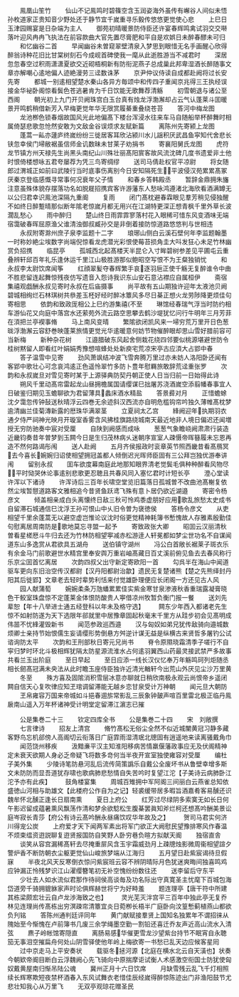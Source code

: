 <!-- { "loadSidebar": true } -->
　　鳯凰山笙竹
　　仙山不记鳯鸣时碧篠空含玉润姿海外虽传有嶰谷人间似未悟孙枚道家正贵知音少野处还于静节宜千嵗重寻乐毅传悠悠更觉使心悲
　　上巳日玉津园赐宴是日杂端为主人
　　御苑初晴暖景防侍臣还许宴春辉鸣禽试羽交交啭落叶迎风冉冉飞执法在前容款曲大官先置尽膏肥和平自是欢娯日未醉春醪未可归
　　和忆幽谷二首
　　早闻幽谷未曽窥翠壁清泉入梦思到眼惜无名手画醒心欣得醉翁诗种花旧比甘棠树刻石今成岘首碑使我一麾从此逝胜游当不减君时
　　深居忽忽春空过积雨潇潇夏欲交近砌梧桐新有防衔泥燕子总成巢此邦卑湿酒长醉随事文章亦解嘲心逺地偏人迹絶漫劳三迳数诛茅
　　京尹仲议侍读自成都赴阙将过长安先寄
　　都城一别逺相望楚水秦山各异方毎颂中和传四子重闻京兆得三王执经误接金华袐卧阁惊看鬓色苍逃暑肯为千日饮能无歌舞荐清觞
　　初雪朝退与诸公至西阁
　　朝光初上九门开贝阙珠宫白玉台真有烛龙浮渤澥却占云气认蓬莱斗囬暖景开鸣鹤稍借新芳入早梅更觉年华无限赏履綦重叠绕苍苔
　　答河中梅龙图
　　龙池栁色锁春烟故国风光此地偏髙下楼台浑浸水往来车马自随船举杯醉舞时相属倚瑟悲歌忽怆然安敢为文敌金谷误烦求友赋新篇
　　离陈州先寄颍上龙图
　　蓬蒿一畆亦蘧庐终嵗纷纷三徙居客耳欣沾颍川水儿謡积厌武昌鱼寜知代舍悲长铗忽幸侯门埽敝裾虽信师金讥数昧未甘莱子劝捐书
　　寄襄阳舅氏龙图
　　虎符龙节镇方州天禄先生尚黑头南纪山川殊壮丽髙阳賔客故风流沈碑几度书遗爱非土他时恨倚楼想咏五君夸屡荐为凭三鸟寄绸缪
　　送司马倩赴权官平凉尉
　　将女随郎过渭城正如前曰武陵行当时底事伤离别今日安知隔死生平波侵汉苑累累髙冢厌秦京登临感慨寻常事何况衰年父子情
　　和春乡答韩殿丞
　　暂辞金鼎拥朱旛注意虽殊体貌存摆落功名如脱屣招携宾客许游藩东人愁咏鸿遵渚北海欣看酒满罇无以公归君幸识鳯池深隔九重阍
　　复雨
　　闭门髙枕避春霖眼见羣芳稍见侵独醒不如终日醉蹔晴那似断年隂老惊嵗月都无用兴在江湖特更深正想青枫千里外草长波濶乱愁心
　　雨中醉归
　　楚山终日雨霏霏寥落村花入眼稀可惜东风变酒味无端宿霭破春晖屈原渔父谁清浊御叔臧孙交是非倒着接防惊道路悠悠判与世相违
　　永叔附寄滁州庶子泉李监题十二字
　　琅琊山侧白云溪石壁何年李监题翰墨一时称妙絶尘埃数字尚端倪惊看龙虎潜光彩恨使莓苔损角圭大呌发狂心未足竹林幽赏负招携
　　临昆亭
　　孤城西北起髙楼天半昆仑入寸眸碧树参差见平圃屯云重叠辨轩邱百年礼乐逢休运千里江山极胜游那似鲍昭空写恨不为王粲独销忧
　　和永叔李太尉饮席闻筝
　　红顔翠髪夺春辉繁手哀逐羽巵正使千觞无复醉谁令中曲不胜悲留连起舞惊残夜仿写遗音入怨诗我识东山安石意沾襟应自属桓伊
　　斋宿集禧观戯酬永叔见寄时永叔在后庙摄事
　　尚平故有五山期独许迎年太液池贝阙碧城相绚烂石林琪树共叅差玉杯好经时醉冰簟风多尽日棊正想火龙劳陟降更烦佳句寄相思
　　依韵和致政厐相公上巳约游集禧不至
　　琳馆经春瑞气浮当时防约相车游仙花又向庭中落宫水还萦苑外流云路空思攀去鹤沙堤犹忆问行牛明年三月芳菲在湏把兰亭褉事脩
　　马上南风变晴
　　繁隂欲闭凯风来一埽穷荒万里开日色葱昽浮渤澥云容舒巻映蓬莱旅情更觉光华逺暖意何妨节物催醉眼却思山雪好腊前容可当新梅
　　新种杂花树
　　江邉腊破东风起舍侧栽花绕四邻要似桃源堪避世防令桂树黙留人即看红叶娟娟秀豫想喧蜂处处新庾宅荒凉宋亭古应湏大占郢中春
　　答子温雪中见寄
　　劲风萧飒结冲波飞雪奔腾万里过亦未妨人洛阳卧还闻有客郢中歌壮心可念哀鸿逺正色遥怜翠竹多防卜豊年慰羇旅敢辞荒迳重张罗
　　次韵和永叔嵗旦对雪见寄时某于上源驿典防契丹朝正使人日当归前一日始得此诗
　　朔风千里动髙帘雷起龙山昼拥檐属国请缨谋巳拙屠苏浇酒嵗空添翦幡春事宜人日破鉴归期见玉蟾聊欲为君留薄具蠡床酒水精盐
　　答景彛对月
　　正惜蟾蜍沈夕霭忽传钟鼔送秋晴浮云四巻无余迹斜汉西流亦自明危槛钩帘吟独久薄帷髙枕梦逾清幽兰佳菊漙新露的厯珠华满翠茎
　　立夏祠太乙宫
　　綘阙迎年执期羽衣通夕侍严祠神光映月开璇室香雾含风拂桂旗路绕城南天最近地非人境日偏迟还闻増授无穷防驰奏中宸对受厘
　　自陕到阙感而成咏
　　葱葱气象瞻峣阙肃肃行装造近畿钧奏昔年曽梦到玉闗今日是生归茂林病乆迷朝序宣室人疎慑帝晖簮履未忘恩再造不然何路谒彤闱
　　送人赴阙
　　五月齐侯报政时衮章英节照西畿昔看髙鴈冥去今喜长婉婉归诏使相望拥冠盖都人倾倒迟光晖师臣固有三公拜岂独优游奉讲闱
　　留别永叔
　　囬车欲度幕南庭此地那知眼界清老觉鬓毛俱种种醉看风物尽平时恸哭休论事逺别悲歌更忍聴且共春风同入塞忆君时计短长亭
　　澄心堂读许浑以下诸诗
　　许浑诗后三百年长啸空堂览旧篇落日孤城曽不改曲池髙榭复依然尘埃暂憇道路客文雅相追今昔贤鱼跃鸢飞殊有意卜居仍欲近湖邉
　　寄密令杨彦文
　　倾盖相亲成白头离懐终日敌三秋可怜鸡黍虚朋好应用歌乱旅愁太史成书自留滞石城通信巳沈浮王孙可恨山中乆旧令曽为襃徳侯
　　答杨令彦文
　　从吏相望千里余蓬蒿无以避空虚岂惟论议沈时俗更觉精神耗簿书慙愧故人存雅素殷勤佳句慰离居周南防是歌地莫忘寻盟一起予
　　寄致政张大卿
　　昭囬云汉丽清秋曽看星槎厯斗牛归去还为竹林防相望寕减赤松游逹人轩冕都如梦尘世功名不自谋闻道东山多逸赏从君欲具五湖舟
　　送伯镇守湖州
　　冯公白首敞长裾莱子斑衣乐有余金马门前歌避世水精宫里奉安舆万重岩岫髙藏日百丈溪前俯见鱼去去春风称行乐京尘囬首忆离居
　　次韵四叔父出守新定寄欧阳一首
　　勾呉半在海山中闻道驱车更向东旧治空传汉都尉【汉丹阳都尉治歙】遗民无复楚诸熊【楚之先熊绎封丹阳其后徙郢】文章老去轻时辈势利恬来付觉雄卧理便应长闭阁一方还见古人风
　　园人献蒲萄
　　婉婉柔条万虺蟠累累佳实紫金寒甘泉渗液秋香重瑞露凝膏晓色干鲛室珠盘惊不定蓬莱金体恨防酸贵人寕借凉州牧暂负衡门报一餐
　　送刘先辈恕【年十八举进士通五经登科以年未及格守选】
　　闗东少年西入都诸老先生惊不如射防遂为天下选限年郤就里中居豫章固起秋毫末千里方从跬步初会见髙明成伟噐不忧綘灌毁新书
　　闻范参政巡西邉
　　汉与匈奴如弟兄犹传敌骑向邉城数烦卿士亲持节始恨儒生妄请缨形势倒悬方舛逆计谋无益是纵横古来贤哲多屠钓公试谘询防太平
　　次韵和王刑部秋日寄元兄尚书
　　脊令原隰晓霜清季子嗟行不自寜归梦时环北斗极相辉犹隔太防星源流淮水占何逺羽翼西山药最灵接武禁严多故事共看兰玉出阶庭
　　至日早起
　　至日应添一线长汉仪忆奉万年觞鸣珂列炬随丞相长劒髙冠满未央法从此时瞻玉座侍臣独许近清光輶轩今出荒山外厌见尘沙万里黄
　　冬至
　　殊方喜及固隂消积雪层冰意亦聊就日稍欣南极永观云尚恨帝乡遥闭闗自信天心复吹律应知玊琯调留滞能无越乡恋甘泉受计万神朝
　　闻元旦大朝防
　　玊帛雍容万国来帝城如斗挹春逥旂常影乱三辰象钟皷声喧百里雷北极正临丹鳯扆南山遥入万年杯诸神受计明堂定留滞江濵志已摧











　　公是集巻二十三
　　钦定四库全书
　　公是集巻二十四
　　宋　刘敞撰
　　七言律诗
　　招友上清宫
　　脩竹髙松无俗尘全然不似近城闉黄冠习静多藏客野鸟忘机郤傍人高阁切云衔落日广庭霏雨湿清珉北牕固有逍遥地来读离骚戴角巾
　　闻范饶州移疾
　　汲黯亷平汉主知淮阳移病苦情羸偃藩政事应无及伏阁精神定未衰天欲期人身必乏帝疑飞将数多竒何当半夜开宣室独使雍容对受厘
　　编杜子美外集
　　少陵诗笔防悬河乱后流传简策譌乐自戴公全废坏书从鲁壁幸增多斯文未防防而显吾道犹存啸也歌病肺悲愁情自失苦吟时复望江沱【子美诗云病肺卧江沱予亦有此疾】
　　鼓角楼宴集
　　周城百雉拥中军阿阁三间丽白云燕雀总知依盛徳山河相与助雄文【此楼府公作自为之记】轻裘缓带居多暇旨酒嘉肴客易醺还识魏牟怀北醺正逢长日扇南熏
　　夏日上府公
　　红芳过尽绿阴多索寞无如长日何午影迟留成蕴暑熏风飘荡作清和梦余欲騐松生腹棊罢眞知斧烂柯还想髙吟酬美景讼庭岑寂长青莎【府公有诗云髙吟酬永昼痛饮叹华年故及之】
　　贺司马君实何济川得宠公炭
　　上府爱才天下闻两军素出将军门欲正大阙慰民望豫排寒风作春温不烦束缊资逰説聊复逰贤报国防自笑野人卧穷巷负暄方拟献天阍
　　独宿直舎
　　谈笑从容宫漏稀髙轩去尽掩重屝风含玉宇霜威劲月上疎牕烛影微周衞相望諠夕警炉香不断防朝衣尘躯更觉仙山峻旅梦端从江海归
　　五月望日赴紫宸谒待旦假寐
　　半夜北风天反寒倒衣惊问紫宸班云容不辨阴晴际月色犹迷爽晦间独喜鸣鸡应钟漏正怜残梦识江山濯缨簪笔初无补空愧纷纷数往还
　　送李留后守东平
　　少壮去人如水流似君那作待祠侯高谈毎及功名际出守真寛圣主忧麾下百城包海岱道旁千骑拥貔貅家声时论俱辉赫世将宁为好畤羞
　　题连理亭【唐干符中所建其栋梁颇宏壮云自卢龙渉海致之也】
　　灵光芜灭泮宫平三百年中独此亭无复乔林见连理尚传髙栋出穷溟疎帘清簟宜炎日菀栁长梧半广庭卧向汶篁慙蓟植燕山都欲负刋铭
　　答陈州通判廷评同年
　　黄门献赋接羣贤上国知名独累年不谓招徕从隗始至今惭愧在卢前簿书几废三余学绳墨空勤一割铅还喜迁乔友声近高山流水入清弦
　　麃子岭帐馆寄隠直
　　离肠易感华催更雪龙沙望紫台持节不眠宵自永聴笳无事泪空摧扁舟何处山阴雪驿使他年岭上梅欲寄一书愁已乱天边应候客星囘
　　过中京走马上平安奏状
　　载驱冬拯河源【北庭在横水北云自天潢也】状奏今朝欵帝阍目断白云浮魏阙心先飞骑向中原揣摩讵试衡人术感激空衔国士防犹使匈奴戴黄屋南归惭吊陆公魂
　　冀州正月十六日饮席
　　月缺雪残云乱飞千灯相照续长辉寒欺短夜禁杯酒春入东风试舞衣老惜佳辰经嵗得醉惊陈迹出门非渔阳鼓节尤悲壮知我心从万里飞
　　无双亭观琼花赠圣民
